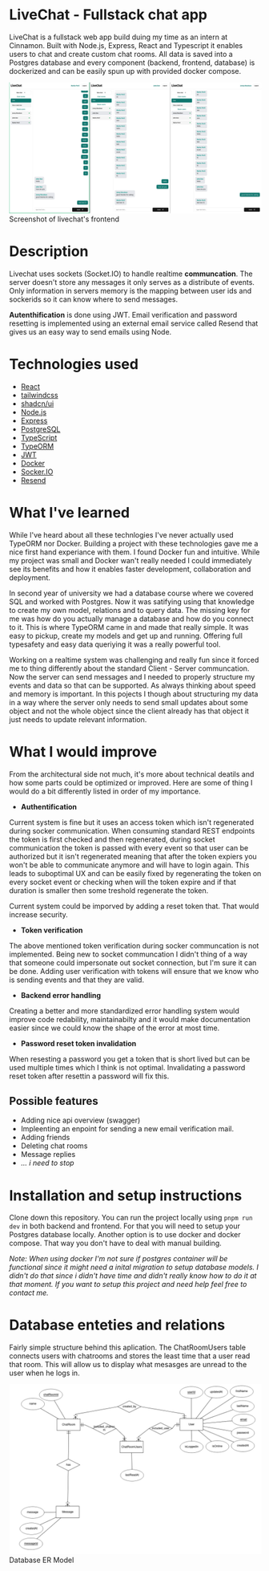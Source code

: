 # LiveChat - Fullstack chat app

LiveChat is a fullstack web app build duing my time as an intern at Cinnamon. Built with Node.js, Express, React and Typescript it enables users to chat and create custom chat rooms. All data is saved into a Postgres database and every component (backend, frontend, database) is dockerized and can be easily spun up with provided docker compose.

![LiveChatFrontend](images/app.png) Screenshot of livechat's frontend

# Description

Livechat uses sockets (Socket.IO) to handle realtime **communcation**. The server doesn't store any messages it only serves as a distribute of events. Only information in servers memory is the mapping between user ids and sockerids so it can know where to send messages.

**Autenthification** is done using JWT. Email verification and password resetting is implemented using an external email service called Resend that gives us an easy way to send emails using Node.

# Technologies used

- [React](https://react.dev/)
- [tailwindcss](https://tailwindcss.com/)
- [shadcn/ui](https://ui.shadcn.com/)
- [Node.js](https://nodejs.org/en)
- [Express](https://expressjs.com/)
- [PostgreSQL](https://www.postgresql.org/)
- [TypeScript](https://www.typescriptlang.org/)
- [TypeORM](https://typeorm.io/)
- [JWT](https://jwt.io/)
- [Docker](https://www.docker.com/)
- [Socker.IO](https://socket.io/)
- [Resend](https://resend.com/)

# What I've learned

While I've heard about all these technlogies I've never actually used TypeORM nor Docker. Building a project with these technologies gave me a nice first hand experiance with them. I found Docker fun and intuitive. While my project was small and Docker wan't really needed I could immediately see its benefits and how it enables faster development, collaboration and deployment.

In second year of university we had a database course where we covered SQL and worked with Postgres. Now it was satifying using that knowledge to create my own model, relations and to query data. The missing key for me was how do you actually manage a database and how do you connect to it. This is where TypeORM came in and made that really simple. It was easy to pickup, create my models and get up and running. Offering full typesafety and easy data queriying it was a really powerful tool.

Working on a realtime system was challenging and really fun since it forced me to thing differently about the standard Client - Server communcation. Now the server can send messages and I needed to properly structure my events and data so that can be supported. As always thinking about speed and memory is important. In this pojects I though about structuring my data in a way where the server only needs to send small updates about some object and not the whole object since the client already has that object it just needs to update relevant information.

# What I would improve

From the architectural side not much, it's more about technical deatils and how some parts could be optimized or improved. Here are some of thing I would do a bit differently listed in order of my importance.

- **Authentification**

Current system is fine but it uses an access token which isn't regenerated during socker communication. When consuming standard REST endpoints the token is first checked and then regenerated, during socket communication the token is passed with every event so that user can be authorized but it isn't regenerated meaning that after the token expiers you won't be able to communicate anymore and will have to login again. This leads to suboptimal UX and can be easily fixed by regenerating the token on every socket event or checking when will the token expire and if that duration is smaller then some treshold regenerate the token.

Current system could be imporved by adding a reset token that. That would increase security.

- **Token verification**

The above mentioned token verification during socker communcation is not implemented. Being new to socket communcation I didn't thing of a way that someone could impersonate out socket connection, but I'm sure it can be done. Adding user verification with tokens will ensure that we know who is sending events and that they are valid.

- **Backend error handling**

Creating a better and more standardized error handling system would improve code redability, maintainabilty and it would make documentation easier since we could know the shape of the error at most time.

- **Password reset token invalidation**

When resesting a password you get a token that is short lived but can be used multiple times which I think is not optimal. Invalidating a password reset token after resettin a password will fix this.

## Possible features

- Adding nice api overview (swagger)
- Impleenting an enpoint for sending a new email verification mail.
- Adding friends
- Deleting chat rooms
- Message replies
- _... i need to stop_

# Installation and setup instructions

Clone down this repository. You can run the project locally using `pnpm run dev` in both backend and frontend. For that you will need to setup your Postgres database locally.
Another option is to use docker and docker compose. That way you don't have to deal with manual building.

_Note: When using docker I'm not sure if postgres container will be functional since it might need a inital migration to setup database models. I didn't do that since i didn't have time and didn't really know how to do it at that moment. If you want to setup this project and need help feel free to contact me._

# Database enteties and relations

Fairly simple structure behind this aplication. The ChatRoomUsers table connects users with chatrooms and stores the least time that a user read that room. This will allow us to display what mesasges are unread to the user when he logs in.

![LiveChatDB_ER_Model](images/db_er_model.png) Database ER Model
